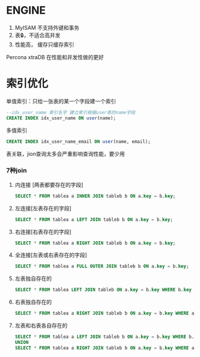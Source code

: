 # ENGINE

1. MyISAM 不支持外键和事务
2. 表🔒，不适合高并发
3. 性能高， 缓存只缓存索引



Percona xtraDB 在性能和并发性做的更好



# 索引优化

单值索引：只给一张表的某一个字段建一个索引

```sql
--idx_user_name 索引名字 建立索引根据user表的name字段
CREATE INDEX idx_user_name ON user(name);
```

多值索引

```sql
CREATE INDEX idx_user_name_email ON user(name, email);
```

表关联，jion查询太多会严重影响查询性能，要少用

### 7种join

1. 内连接 [两表都要存在的字段]

   ```sql
   SELECT * FROM tablea a INNER JOIN tableb b ON a.key = b.key;
   ```

2. 左连接[左表存在的字段]

   ```sql
   SELECT * FROM tablea a LEFT JOIN tableb b ON a.key = b.key;
   ```

3. 右连接[右表存在的字段]

   ```sql
   SELECT * FROM tablea a RIGHT JOIN tableb b ON a.key = b.key;
   ```

4. 全连接[左表或右表存在的字段]

   ```sql
   SELECT * FROM tablea a FULL OUTER JOIN tableb b ON a.key = b.key;
   ```

5. 左表独自存在的

   ```sql
   SELECT * FROM tablea LEFT JOIN tableb ON a.key = b.key WHERE b.key IS NULL
   ```

6. 右表独自存在的

   ```sql
   SELECT * FROM tablea a RIGHT JOIN tableb b ON a.key = b.key WHERE a.key IS NULL
   ```

7. 左表和右表各自存在的

   ```sql
   SELECT * FROM tablea a LEFT JOIN tableb b ON a.key = b.key WHERE b.key IS NULL
   UNION 
   SELECT * FROM tablea a RIGHT JOIN tableb b ON a.key = b.key WHERE a.key IS NULL
   ```

   ​

